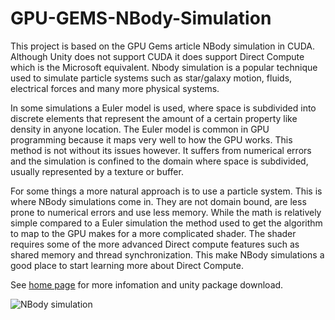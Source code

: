 # GPU-GEMS-NBody-Simulation


This project is based on the GPU Gems article NBody simulation in CUDA. Although Unity does not support CUDA it does support Direct Compute which is the Microsoft equivalent. Nbody simulation is a popular technique used to simulate particle systems such as star/galaxy motion, fluids, electrical forces and many more physical systems.


In some simulations a Euler model is used, where space is subdivided into discrete elements that represent the amount of a certain property like density in anyone location. The Euler model is common in GPU programming because it maps very well to how the GPU works. This method is not without its issues however. It suffers from numerical errors and the simulation is confined to the domain where space is subdivided, usually represented by a texture or buffer.

For some things a more natural approach is to use a particle system. This is where NBody simulations come in. They are not domain bound, are less prone to numerical errors and use less memory. While the math is relatively simple compared to a Euler simulation the method used to get the algorithm to map to the GPU makes for a more complicated shader. The shader requires some of the more advanced Direct compute features such as shared memory and thread synchronization. This make NBody simulations a good place to start learning more about Direct Compute.

See [home page](https://www.digital-dust.com/single-post/2017/03/15/GPU-GEMS-to-Unity-NBody-simulation) for more infomation and unity package download.

![NBody simulation](https://static.wixstatic.com/media/1e04d5_283a6a7ecb3a433bbc7f8d094870b13e~mv2.jpg/v1/fill/w_550,h_550,al_c,q_80,usm_0.66_1.00_0.01/1e04d5_283a6a7ecb3a433bbc7f8d094870b13e~mv2.jpg)
